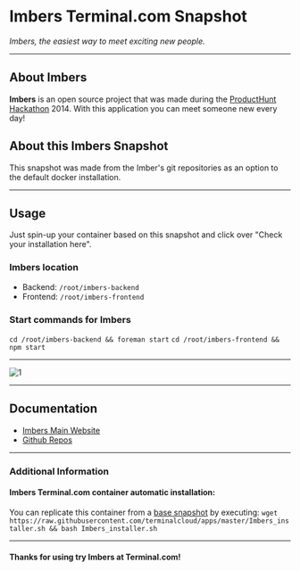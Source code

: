 # **Imbers** Terminal.com Snapshot
*Imbers, the easiest way to meet exciting new people.*

---

## About Imbers
**Imbers** is an open source project that was made during the [ProductHunt Hackathon](http://www.producthunt.com/) 2014.
With this application you can meet someone new every day!

## About this Imbers Snapshot
This snapshot was made from the Imber's git repositories as an option to the default docker installation.


---

## Usage

Just spin-up your container based on this snapshot and click over "Check your installation here".


### Imbers location 

- Backend: `/root/imbers-backend`
- Frontend: `/root/imbers-frontend`

### Start commands for Imbers
`cd /root/imbers-backend && foreman start`
`cd /root/imbers-frontend && npm start`

---

![1](http://www.imbers.com/img/header_screen.png)  

---

## Documentation
- [Imbers Main Website](http://www.imbers.com/)
- [Github Repos](https://github.com/52unicorns/)

---

### Additional Information

#### Imbers Terminal.com container automatic installation:
You can replicate this container from a [base snapshot](https://www.terminal.com/tiny/FzpHiTXG1K) by executing:
`wget https://raw.githubusercontent.com/terminalcloud/apps/master/Imbers_installer.sh && bash Imbers_installer.sh`

---

#### Thanks for using try Imbers at Terminal.com!